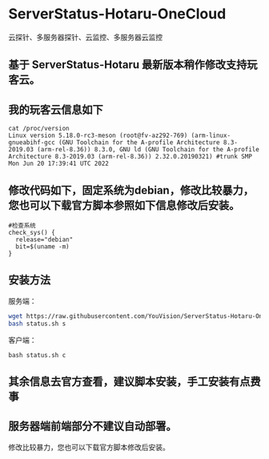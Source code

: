 # ServerStatus-Hotaru-OneCloud
云探针、多服务器探针、云监控、多服务器云监控

## 基于 ServerStatus-Hotaru 最新版本稍作修改支持玩客云。

## 我的玩客云信息如下

```
cat /proc/version      
Linux version 5.18.0-rc3-meson (root@fv-az292-769) (arm-linux-gnueabihf-gcc (GNU Toolchain for the A-profile Architecture 8.3-2019.03 (arm-rel-8.36)) 8.3.0, GNU ld (GNU Toolchain for the A-profile Architecture 8.3-2019.03 (arm-rel-8.36)) 2.32.0.20190321) #trunk SMP Mon Jun 20 17:39:41 UTC 2022
```

## 修改代码如下，固定系统为debian，修改比较暴力，您也可以下载官方脚本参照如下信息修改后安装。

```
#检查系统
check_sys() {
  release="debian"
  bit=$(uname -m)
}
```

## 安装方法

服务端：

```bash
wget https://raw.githubusercontent.com/YouVision/ServerStatus-Hotaru-OneCloud/master/status.sh
bash status.sh s
```

客户端：

```
bash status.sh c
```

## 其余信息去官方查看，建议脚本安装，手工安装有点费事

## 服务器端前端部分不建议自动部署。

修改比较暴力，您也可以下载官方脚本修改后安装。
